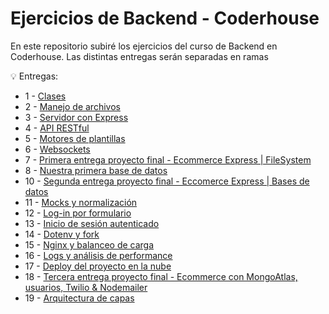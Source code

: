 # Ejercicios de Backend - Coderhouse

En este repositorio subiré los ejercicios del curso de Backend en Coderhouse. Las distintas entregas serán separadas en ramas

💡 Entregas:

- 1 - [Clases](https://github.com/LucasSansberro/Ejercicios-Backend-Coderhouse/tree/entrega-1)
- 2 - [Manejo de archivos](https://github.com/LucasSansberro/Ejercicios-Backend-Coderhouse/tree/entrega-2)
- 3 - [Servidor con Express](https://github.com/LucasSansberro/Ejercicios-Backend-Coderhouse/tree/entrega-3)
- 4 - [API RESTful](https://github.com/LucasSansberro/Ejercicios-Backend-Coderhouse/tree/entrega-4)
- 5 - [Motores de plantillas](https://github.com/LucasSansberro/Ejercicios-Backend-Coderhouse/tree/entrega-5)
- 6 - [Websockets](https://github.com/LucasSansberro/Ejercicios-Backend-Coderhouse/tree/entrega-6)
- 7 - [Primera entrega proyecto final - Ecommerce Express | FileSystem](https://github.com/LucasSansberro/Ejercicios-Backend-Coderhouse/tree/entrega-7)
- 8 - [Nuestra primera base de datos](https://github.com/LucasSansberro/Ejercicios-Backend-Coderhouse/tree/entrega-8)
- 10 - [Segunda entrega proyecto final - Eccomerce Express | Bases de datos](https://github.com/LucasSansberro/Ejercicios-Backend-Coderhouse/tree/entrega-10)
- 11 - [Mocks y normalización](https://github.com/LucasSansberro/Ejercicios-Backend-Coderhouse/tree/entrega-11)
- 12 - [Log-in por formulario](https://github.com/LucasSansberro/Ejercicios-Backend-Coderhouse/tree/entrega-12)
- 13 - [Inicio de sesión autenticado](https://github.com/LucasSansberro/Ejercicios-Backend-Coderhouse/tree/entrega-13)
- 14 - [Dotenv y fork](https://github.com/LucasSansberro/Ejercicios-Backend-Coderhouse/tree/entrega-14)
- 15 - [Nginx y balanceo de carga](https://github.com/LucasSansberro/Ejercicios-Backend-Coderhouse/tree/entrega-15)
- 16 - [Logs y análisis de performance](https://github.com/LucasSansberro/Ejercicios-Backend-Coderhouse/tree/entrega-16)
- 17 - [Deploy del proyecto en la nube](https://github.com/LucasSansberro/Ejercicios-Backend-Coderhouse/tree/entrega-17)
- 18 - [Tercera entrega proyecto final - Ecommerce con MongoAtlas, usuarios, Twilio & Nodemailer](https://github.com/LucasSansberro/Ejercicios-Backend-Coderhouse/tree/entrega-18)
- 19 - [Arquitectura de capas](https://github.com/LucasSansberro/Ejercicios-Backend-Coderhouse/tree/entrega-19)
